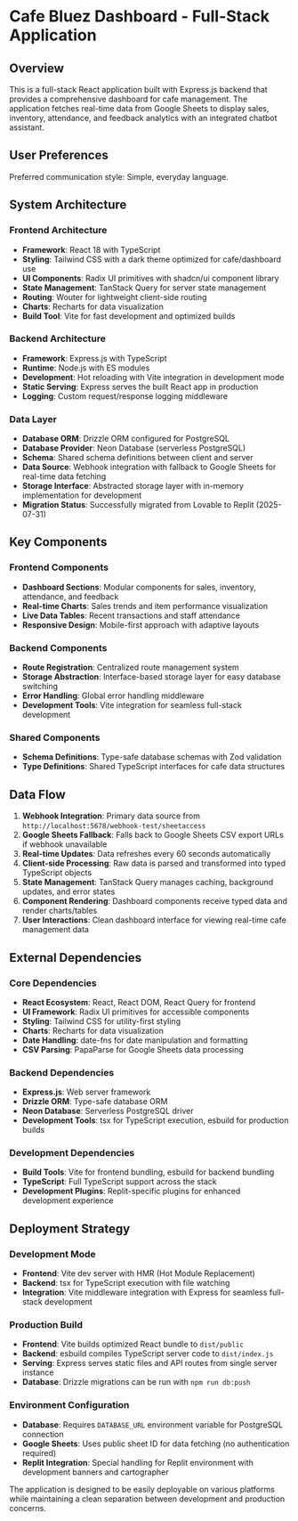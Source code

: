 # Cafe Bluez Dashboard - Full-Stack Application

## Overview

This is a full-stack React application built with Express.js backend that provides a comprehensive dashboard for cafe management. The application fetches real-time data from Google Sheets to display sales, inventory, attendance, and feedback analytics with an integrated chatbot assistant.

## User Preferences

Preferred communication style: Simple, everyday language.

## System Architecture

### Frontend Architecture
- **Framework**: React 18 with TypeScript
- **Styling**: Tailwind CSS with a dark theme optimized for cafe/dashboard use
- **UI Components**: Radix UI primitives with shadcn/ui component library
- **State Management**: TanStack Query for server state management
- **Routing**: Wouter for lightweight client-side routing
- **Charts**: Recharts for data visualization
- **Build Tool**: Vite for fast development and optimized builds

### Backend Architecture
- **Framework**: Express.js with TypeScript
- **Runtime**: Node.js with ES modules
- **Development**: Hot reloading with Vite integration in development mode
- **Static Serving**: Express serves the built React app in production
- **Logging**: Custom request/response logging middleware

### Data Layer
- **Database ORM**: Drizzle ORM configured for PostgreSQL
- **Database Provider**: Neon Database (serverless PostgreSQL)
- **Schema**: Shared schema definitions between client and server
- **Data Source**: Webhook integration with fallback to Google Sheets for real-time data fetching
- **Storage Interface**: Abstracted storage layer with in-memory implementation for development
- **Migration Status**: Successfully migrated from Lovable to Replit (2025-07-31)

## Key Components

### Frontend Components
- **Dashboard Sections**: Modular components for sales, inventory, attendance, and feedback
- **Real-time Charts**: Sales trends and item performance visualization
- **Live Data Tables**: Recent transactions and staff attendance
- **Responsive Design**: Mobile-first approach with adaptive layouts

### Backend Components
- **Route Registration**: Centralized route management system
- **Storage Abstraction**: Interface-based storage layer for easy database switching
- **Error Handling**: Global error handling middleware
- **Development Tools**: Vite integration for seamless full-stack development

### Shared Components
- **Schema Definitions**: Type-safe database schemas with Zod validation
- **Type Definitions**: Shared TypeScript interfaces for cafe data structures

## Data Flow

1. **Webhook Integration**: Primary data source from `http://localhost:5678/webhook-test/sheetaccess`
2. **Google Sheets Fallback**: Falls back to Google Sheets CSV export URLs if webhook unavailable
3. **Real-time Updates**: Data refreshes every 60 seconds automatically
4. **Client-side Processing**: Raw data is parsed and transformed into typed TypeScript objects
5. **State Management**: TanStack Query manages caching, background updates, and error states
6. **Component Rendering**: Dashboard components receive typed data and render charts/tables
7. **User Interactions**: Clean dashboard interface for viewing real-time cafe management data

## External Dependencies

### Core Dependencies
- **React Ecosystem**: React, React DOM, React Query for frontend
- **UI Framework**: Radix UI primitives for accessible components
- **Styling**: Tailwind CSS for utility-first styling
- **Charts**: Recharts for data visualization
- **Date Handling**: date-fns for date manipulation and formatting
- **CSV Parsing**: PapaParse for Google Sheets data processing

### Backend Dependencies
- **Express.js**: Web server framework
- **Drizzle ORM**: Type-safe database ORM
- **Neon Database**: Serverless PostgreSQL driver
- **Development Tools**: tsx for TypeScript execution, esbuild for production builds

### Development Dependencies
- **Build Tools**: Vite for frontend bundling, esbuild for backend bundling
- **TypeScript**: Full TypeScript support across the stack
- **Development Plugins**: Replit-specific plugins for enhanced development experience

## Deployment Strategy

### Development Mode
- **Frontend**: Vite dev server with HMR (Hot Module Replacement)
- **Backend**: tsx for TypeScript execution with file watching
- **Integration**: Vite middleware integration with Express for seamless full-stack development

### Production Build
- **Frontend**: Vite builds optimized React bundle to `dist/public`
- **Backend**: esbuild compiles TypeScript server code to `dist/index.js`
- **Serving**: Express serves static files and API routes from single server instance
- **Database**: Drizzle migrations can be run with `npm run db:push`

### Environment Configuration
- **Database**: Requires `DATABASE_URL` environment variable for PostgreSQL connection
- **Google Sheets**: Uses public sheet ID for data fetching (no authentication required)
- **Replit Integration**: Special handling for Replit environment with development banners and cartographer

The application is designed to be easily deployable on various platforms while maintaining a clean separation between development and production concerns.